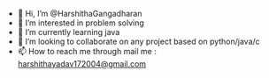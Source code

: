 - 👋 Hi, I’m @HarshithaGangadharan
- 👀 I’m interested in problem solving 
- 🌱 I’m currently learning java
- 💞️ I’m looking to collaborate on any project based on python/java/c
- 📫 How to reach me through mail me : harshithayadav172004@gmail.com

<!---
HarshithaGangadharan/HarshithaGangadharan is a ✨ special ✨ repository because its `README.md` (this file) appears on your GitHub profile.
You can click the Preview link to take a look at your changes.
--->
